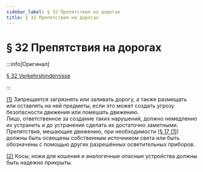```yaml
---
sidebar_label: § 32 Препятствия на дорогах
title: § 32 Препятствия на дорогах
---
```


<VerifiedTranslationIcon />

# § 32 Препятствия на дорогах

:::info[Оригинал]

[§ 32 Verkehrshindernisse](https://www.gesetze-im-internet.de/stvo_2013/__32.html)

:::


<span id="1">[(1)](#1)</span> Запрещается загрязнять или заливать дорогу, а также размещать или оставлять
на ней предметы, если это может создать угрозу безопасности движения или помешать движению.  
Лицо, ответственное за создание таких нарушений, должно немедленно их устранить и до устранения сделать их
достаточно заметными.  
Препятствия, мешающие движению, при необходимости ([§ 17 (1)](/docs/general-traffic-rules/lighting#1)) должны
быть освещены собственным источником света или быть обозначены с помощью других разрешённых
осветительных приборов.


<span id="2">[(2)](#2)</span> Косы, ножи для кошения и аналогичные опасные устройства должны быть надежно прикрыты.

